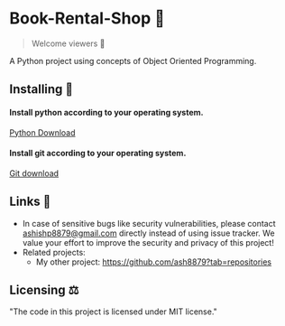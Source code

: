 # Book-Rental-Shop 📖
> Welcome viewers 🙂

A Python project using concepts of Object Oriented Programming.

## Installing 💾 

#### Install python according to your operating system.
[Python Download](https://www.python.org/downloads/)

#### Install git according to your operating system.
[Git download](https://git-scm.com/downloads)

## Links 🔗
- In case of sensitive bugs like security vulnerabilities, please contact
    ashishp8879@gmail.com directly instead of using issue tracker. We value your effort
    to improve the security and privacy of this project!
- Related projects:
  - My other project: https://github.com/ash8879?tab=repositories
  
## Licensing ⚖️ 

"The code in this project is licensed under MIT license."
